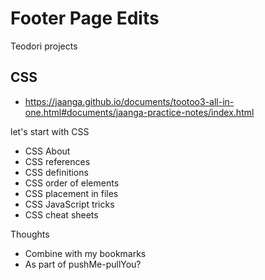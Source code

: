 # Footer Page Edits

Teodori projects

## CSS

* https://jaanga.github.io/documents/tootoo3-all-in-one.html#documents/jaanga-practice-notes/index.html

let's start with CSS

* CSS About
* CSS references
* CSS definitions
* CSS order of elements
* CSS placement in files
* CSS JavaScript tricks
* CSS cheat sheets

Thoughts

* Combine with my bookmarks
* As part of pushMe-pullYou?

